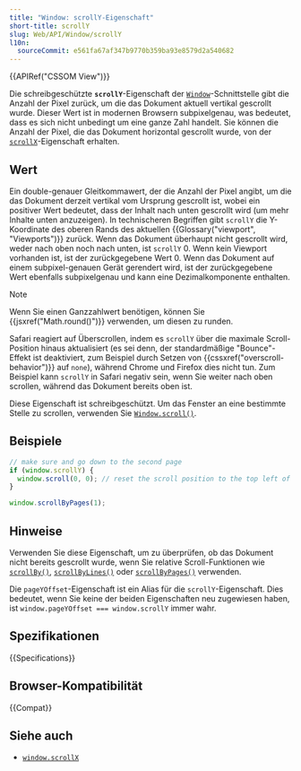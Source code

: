 ```yaml
---
title: "Window: scrollY-Eigenschaft"
short-title: scrollY
slug: Web/API/Window/scrollY
l10n:
  sourceCommit: e561fa67af347b9770b359ba93e8579d2a540682
---
```


{{APIRef("CSSOM View")}}

Die schreibgeschützte **`scrollY`**-Eigenschaft der [`Window`](/de/docs/Web/API/Window)-Schnittstelle gibt die Anzahl der Pixel zurück, um die das Dokument aktuell vertikal gescrollt wurde. Dieser Wert ist in modernen Browsern subpixelgenau, was bedeutet, dass es sich nicht unbedingt um eine ganze Zahl handelt. Sie können die Anzahl der Pixel, die das Dokument horizontal gescrollt wurde, von der [`scrollX`](/de/docs/Web/API/Window/scrollX)-Eigenschaft erhalten.

## Wert

Ein double-genauer Gleitkommawert, der die Anzahl der Pixel angibt, um die das Dokument derzeit vertikal vom Ursprung gescrollt ist, wobei ein positiver Wert bedeutet, dass der Inhalt nach unten gescrollt wird (um mehr Inhalte unten anzuzeigen). In technischeren Begriffen gibt `scrollY` die Y-Koordinate des oberen Rands des aktuellen {{Glossary("viewport", "Viewports")}} zurück. Wenn das Dokument überhaupt nicht gescrollt wird, weder nach oben noch nach unten, ist `scrollY` 0. Wenn kein Viewport vorhanden ist, ist der zurückgegebene Wert 0. Wenn das Dokument auf einem subpixel-genauen Gerät gerendert wird, ist der zurückgegebene Wert ebenfalls subpixelgenau und kann eine Dezimalkomponente enthalten.

> [!NOTE]
> Wenn Sie einen Ganzzahlwert benötigen, können Sie {{jsxref("Math.round()")}} verwenden, um diesen zu runden.

Safari reagiert auf Überscrollen, indem es `scrollY` über die maximale Scroll-Position hinaus aktualisiert (es sei denn, der standardmäßige "Bounce"-Effekt ist deaktiviert, zum Beispiel durch Setzen von {{cssxref("overscroll-behavior")}} auf `none`), während Chrome und Firefox dies nicht tun. Zum Beispiel kann `scrollY` in Safari negativ sein, wenn Sie weiter nach oben scrollen, während das Dokument bereits oben ist.

Diese Eigenschaft ist schreibgeschützt. Um das Fenster an eine bestimmte Stelle zu scrollen, verwenden Sie [`Window.scroll()`](/de/docs/Web/API/Window/scroll).

## Beispiele

```js
// make sure and go down to the second page
if (window.scrollY) {
  window.scroll(0, 0); // reset the scroll position to the top left of the document.
}

window.scrollByPages(1);
```

## Hinweise

Verwenden Sie diese Eigenschaft, um zu überprüfen, ob das Dokument nicht bereits gescrollt wurde, wenn Sie relative Scroll-Funktionen wie [`scrollBy()`](/de/docs/Web/API/Window/scrollBy),
[`scrollByLines()`](/de/docs/Web/API/Window/scrollByLines) oder
[`scrollByPages()`](/de/docs/Web/API/Window/scrollByPages) verwenden.

Die `pageYOffset`-Eigenschaft ist ein Alias für die `scrollY`-Eigenschaft. Dies bedeutet, wenn Sie keine der beiden Eigenschaften neu zugewiesen haben, ist `window.pageYOffset === window.scrollY` immer wahr.

## Spezifikationen

{{Specifications}}

## Browser-Kompatibilität

{{Compat}}

## Siehe auch

- [`window.scrollX`](/de/docs/Web/API/Window/scrollX)
